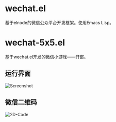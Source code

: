 # wechat.el

基于elnode的微信公众平台开发框架。使用Emacs Lisp。

# wechat-5x5.el

基于wechat.el开发的微信小游戏——开窗。

## 运行界面

![Screenshot](http://redraiment.com/resources/figure/open-windows/1.png)

## 微信二维码

![2D-Code](http://redraiment.com/resources/figure/open-windows/2.jpg)
